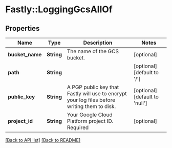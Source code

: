 # Fastly::LoggingGcsAllOf

## Properties

| Name | Type | Description | Notes |
| ---- | ---- | ----------- | ----- |
| **bucket_name** | **String** | The name of the GCS bucket. | [optional] |
| **path** | **String** |  | [optional][default to &#39;/&#39;] |
| **public_key** | **String** | A PGP public key that Fastly will use to encrypt your log files before writing them to disk. | [optional][default to &#39;null&#39;] |
| **project_id** | **String** | Your Google Cloud Platform project ID. Required | [optional] |

[[Back to API list]](../../README.md#endpoints) [[Back to README]](../../README.md)

